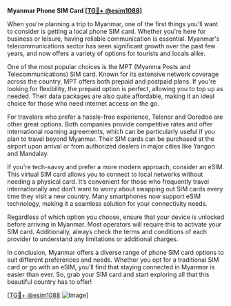 **Myanmar Phone SIM Card [[TG💪+ @esim1088](https://t.me/s/esim1088)]**

When you're planning a trip to Myanmar, one of the first things you'll want to consider is getting a local phone SIM card. Whether you're here for business or leisure, having reliable communication is essential. Myanmar's telecommunications sector has seen significant growth over the past few years, and now offers a variety of options for tourists and locals alike.

One of the most popular choices is the MPT (Myanma Posts and Telecommunications) SIM card. Known for its extensive network coverage across the country, MPT offers both prepaid and postpaid plans. If you're looking for flexibility, the prepaid option is perfect, allowing you to top up as needed. Their data packages are also quite affordable, making it an ideal choice for those who need internet access on the go.

For travelers who prefer a hassle-free experience, Telenor and Ooredoo are other great options. Both companies provide competitive rates and offer international roaming agreements, which can be particularly useful if you plan to travel beyond Myanmar. Their SIM cards can be purchased at the airport upon arrival or from authorized dealers in major cities like Yangon and Mandalay.

If you're tech-savvy and prefer a more modern approach, consider an eSIM. This virtual SIM card allows you to connect to local networks without needing a physical card. It’s convenient for those who frequently travel internationally and don’t want to worry about swapping out SIM cards every time they visit a new country. Many smartphones now support eSIM technology, making it a seamless solution for your connectivity needs.

Regardless of which option you choose, ensure that your device is unlocked before arriving in Myanmar. Most operators will require this to activate your SIM card. Additionally, always check the terms and conditions of each provider to understand any limitations or additional charges.

In conclusion, Myanmar offers a diverse range of phone SIM card options to suit different preferences and needs. Whether you opt for a traditional SIM card or go with an eSIM, you’ll find that staying connected in Myanmar is easier than ever. So, grab your SIM card and start exploring all that this beautiful country has to offer!

[[TG💪+ @esim1088](https://t.me/s/esim1088) ![Image](https://i.postimg.cc/Y0z9fWf4/image.png)]